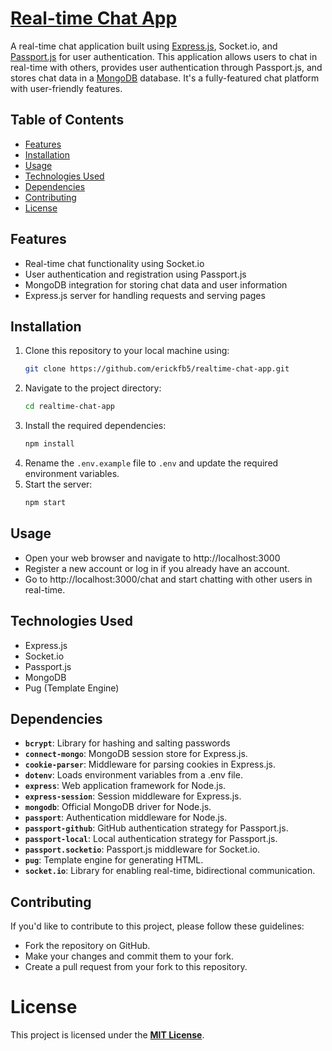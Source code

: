 # **[Real-time Chat App](https://realtime-chat-app-55s5.onrender.com)**

 A real-time chat application built using [Express.js](https://expressjs.com), Socket.io, and [Passport.js](https://www.passportjs.org/) for user authentication. This application allows users to chat in real-time with others, provides user authentication through Passport.js, and stores chat data in a [MongoDB](https://www.mongodb.com/) database. It's a fully-featured chat platform with user-friendly features.

## Table of Contents


- [Features](#features)
- [Installation](#installation)
- [Usage](#usage)
- [Technologies Used](#technologies-used)
- [Dependencies](#dependencies)
- [Contributing](#contributing)
- [License](#license)

## Features

- Real-time chat functionality using Socket.io
- User authentication and registration using Passport.js
- MongoDB integration for storing chat data and user information
- Express.js server for handling requests and serving pages

## Installation
1. Clone this repository to your local machine using:
    ```bash
    git clone https://github.com/erickfb5/realtime-chat-app.git
2. Navigate to the project directory:
   ```bash
   cd realtime-chat-app
3. Install the required dependencies:
   ```bash
   npm install
4. Rename the `.env.example` file to `.env` and update the required environment variables.   
5. Start the server:
   ```bash
   npm start
## Usage
-   Open your web browser and navigate to http://localhost:3000
-   Register a new account or log in if you already have an account.
-   Go to http://localhost:3000/chat and start chatting with other users in real-time.

## Technologies Used

- Express.js
- Socket.io
- Passport.js
- MongoDB
- Pug (Template Engine)

## Dependencies
- **```bcrypt```**: Library for hashing and salting passwords
- **```connect-mongo```**: MongoDB session store for Express.js.
- **```cookie-parser```**: Middleware for parsing cookies in Express.js.
- **```dotenv```**: Loads environment variables from a .env file.
- **```express```**: Web application framework for Node.js.
- **```express-session```**: Session middleware for Express.js.
- **```mongodb```**: Official MongoDB driver for Node.js.
- **```passport```**: Authentication middleware for Node.js.
- **```passport-github```**: GitHub authentication strategy for Passport.js.
- **```passport-local```**: Local authentication strategy for Passport.js.
- **```passport.socketio```**: Passport.js middleware for Socket.io.
- **```pug```**: Template engine for generating HTML.
- **```socket.io```**: Library for enabling real-time, bidirectional communication.

## Contributing

If you'd like to contribute to this project, please follow these guidelines:

- Fork the repository on GitHub.
- Make your changes and commit them to your fork.
- Create a pull request from your fork to this repository. 

# License
This project is licensed under the **[MIT License](https://spdx.org/licenses/MIT.html)**.